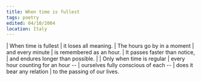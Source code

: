 ```yaml
---
title: When time is fullest
tags: poetry
edited: 04/10/2004
location: Italy
---
```


| When time is fullest
| it loses all meaning.
| The hours go by in a moment
| and every minute
| is remembered as an hour.
| It passes faster than notice,
| and endures longer than possible.
|
| Only when time is regular
| every hour counting for an hour --
| ourselves fully conscious of each --
| does it bear any relation
| to the passing of our lives.
